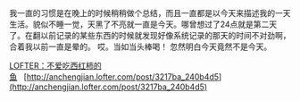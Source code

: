 我一直的习惯是在晚上的时候稍稍做个总结，而且一直都是以今天来描述我的一天生活。貌似不睡一觉，天黑了不亮就一直是今天。哪曾想过了24点就是第二天了。在翻以前记录的某些东西的时候就发现好像系统记录的那天的时间不对劲啊，合着我以前一直是晕的。
哎。当如当头棒喝！
忽然明白今天竟然不是今天。

[LOFTER：不爱吃西红柿的鱼](http://anchengjian.lofter.com)&nbsp;&nbsp;&nbsp;[http://anchengjian.lofter.com/post/3217ba_240b4d5](http://anchengjian.lofter.com/post/3217ba_240b4d5)